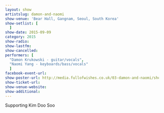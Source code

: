 ```yaml
---
layout: show
artistslug: damon-and-naomi
show-venue: 'Bear Hall, Gangnam, Seoul, South Korea'
show-setlist: [
  ]
show-date: 2015-09-09
category: 2015
show-radio: 
show-lastfm: 
show-cancelled: 
performers: [
  "Damon Krukowski - guitar/vocals",
  "Naomi Yang - keyboards/bass/vocals"
  ]
facebook-event-url: 
show-poster-url: http://media.fullofwishes.co.uk/03-damon-and-naomi/show_assets/2015-09-07/2015-09-09-bear-hall-seoul-south-korea-poster.jpg
show-ticket-url: 
show-venue-website: 
show-additional: 
---
```

Supporting Kim Doo Soo
